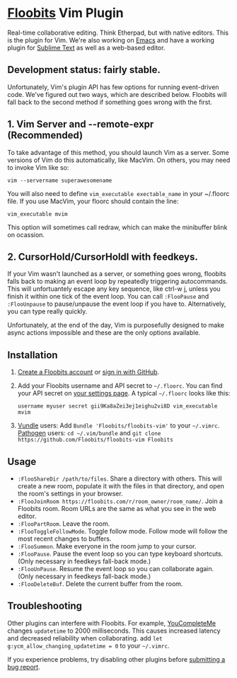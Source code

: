 # [Floobits](https://floobits.com/) Vim Plugin

Real-time collaborative editing. Think Etherpad, but with native editors. This is the plugin for Vim. We're also working on [Emacs](https://github.com/Floobits/floobits-emacs) and have a working plugin for [Sublime Text](https://github.com/Floobits/floobits-sublime) as well as a web-based editor.

## Development status: fairly stable.

Unfortunately, Vim's plugin API has few options for running event-driven code. We've figured out two ways, which are described below. Floobits will fall back to the second method if something goes wrong with the first.

## 1. Vim Server and --remote-expr (Recommended)

To take advantage of this method, you should launch Vim as a server.  Some versions of Vim do this automatically, like MacVim.  On others, you may need to invoke Vim like so:

`vim --servername superawesomename`

You will also need to define `vim_executable exectable_name` in your ~/.floorc file. If you use MacVim, your floorc should contain the line:

`vim_executable mvim`

This option will sometimes call redraw, which can make the minibuffer blink on ocassion.

## 2. CursorHold/CursorHoldI with feedkeys.

If your Vim wasn't launched as a server, or something goes wrong, floobits falls back to making an event loop by repeatedly triggering autocommands.
This will unfortuantely escape any key sequence, like ctrl-w j, unless you finish it within one tick of the event loop.  You can call  `:FlooPause` and `:FlooUnpause` to pause/unpause the event loop if you have to. Alternatively, you can type really quickly.

Unfortunately, at the end of the day, Vim is purposefully designed to make async actions impossible and these are the only options available.


## Installation

1. [Create a Floobits account](https://floobits.com/signup/) or [sign in with GitHub](https://floobits.com/login/github/?next=/dash/).
2. Add your Floobits username and API secret to `~/.floorc`. You can find your API secret on [your settings page](https://floobits.com/dash/settings/). A typical `~/.floorc` looks like this:

    `username myuser
secret gii9Ka8aZei3ej1eighu2vi8D
vim_executable mvim`

3. [Vundle](https://github.com/gmarik/vundle) users: Add `Bundle 'Floobits/floobits-vim'` to your `~/.vimrc`. [Pathogen](https://github.com/tpope/vim-pathogen) users: `cd ~/.vim/bundle` and `git clone https://github.com/Floobits/floobits-vim Floobits`


## Usage

* `:FlooShareDir /path/to/files`. Share a directory with others. This will create a new room, populate it with the files in that directory, and open the room's settings in your browser.
* `:FlooJoinRoom https://floobits.com/r/room_owner/room_name/`. Join a Floobits room. Room URLs are the same as what you see in the web editor.
* `:FlooPartRoom`. Leave the room.
* `:FlooToggleFollowMode`. Toggle follow mode. Follow mode will follow the most recent changes to buffers.
* `:FlooSummon`. Make everyone in the room jump to your cursor.
* `:FlooPause`. Pause the event loop so you can type keyboard shortcuts. (Only necessary in feedkeys fall-back mode.)
* `:FlooUnPause`. Resume the event loop so you can collaborate again. (Only necessary in feedkeys fall-back mode.)
* `:FlooDeleteBuf`. Delete the current buffer from the room.


## Troubleshooting

Other plugins can interfere with Floobits. For example, [YouCompleteMe](https://github.com/Valloric/YouCompleteMe) changes `updatetime` to 2000 milliseconds. This causes increased latency and decreased reliability when collaborating. add `let g:ycm_allow_changing_updatetime = 0` to your `~/.vimrc`.

If you experience problems, try disabling other plugins before [submitting a bug report](https://github.com/Floobits/floobits-vim/issues).
